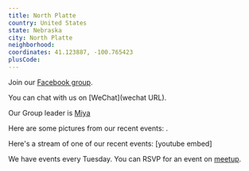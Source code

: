 ```yaml
---
title: North Platte
country: United States
state: Nebraska
city: North Platte
neighborhood: 
coordinates: 41.123887, -100.765423
plusCode:
---
```

Join our [Facebook group](https://www.facebook.com/groups/free.code.camp.north.platte).

You can chat with us on [WeChat](wechat URL).

Our Group leader is [Miya](freecodecamp.org/miya)

Here are some pictures from our recent events:
![]().

Here's a stream of one of our recent events:
[youtube embed]

We have events every Tuesday. You can RSVP for an event on [meetup](meetupurl).
